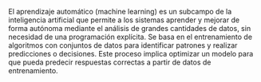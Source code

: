 El aprendizaje automático (machine learning) es un subcampo de la inteligencia artificial que permite a los sistemas aprender y mejorar de forma autónoma mediante el análisis de grandes cantidades de datos, sin necesidad de una programación explícita. Se basa en el entrenamiento de algoritmos con conjuntos de datos para identificar patrones y realizar predicciones o decisiones. Este proceso implica optimizar un modelo para que pueda predecir respuestas correctas a partir de datos de entrenamiento.